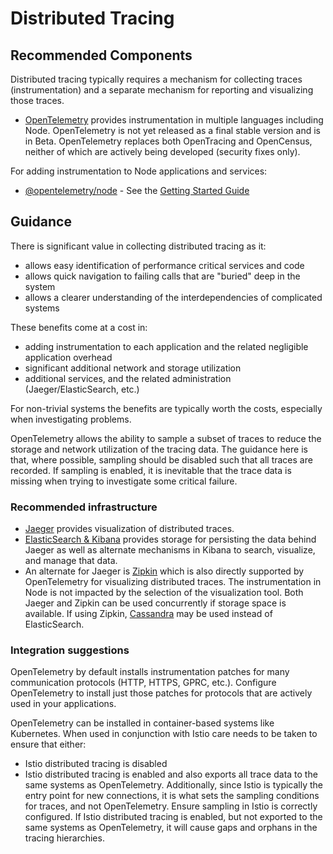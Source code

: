 # Distributed Tracing

## Recommended Components

Distributed tracing typically requires a mechanism for collecting traces (instrumentation)
and a separate mechanism for reporting and visualizing those traces.

* [OpenTelemetry](https://opentelemetry.io/) provides instrumentation in multiple languages
including Node. OpenTelemetry is not yet released as a final stable version and is in Beta.
OpenTelemetry replaces both OpenTracing and OpenCensus, neither of which are actively being
developed (security fixes only).

For adding instrumentation to Node applications and services:

* [@opentelemetry/node](https://www.npmjs.com/package/@opentelemetry/node) - See the
  [Getting Started Guide](https://github.com/open-telemetry/opentelemetry-js/blob/master/getting-started/README.md)

## Guidance

There is significant value in collecting distributed tracing as it:

- allows easy identification of performance critical services and code
- allows quick navigation to failing calls that are "buried" deep in the system
- allows a clearer understanding of the interdependencies of complicated systems

These benefits come at a cost in:

- adding instrumentation to each application and the related negligible application overhead
- significant additional network and storage utilization
- additional services, and the related administration (Jaeger/ElasticSearch, etc.)

For non-trivial systems the benefits are typically worth the costs, especially when investigating
problems.

OpenTelemetry allows the ability to sample a subset of traces to reduce the storage and network
utilization of the tracing data. The guidance here is that, where possible, sampling should be disabled
such that all traces are recorded. If sampling is enabled, it is inevitable that the trace data is
missing when trying to investigate some critical failure.

### Recommended infrastructure

* [Jaeger](https://www.jaegertracing.io/) provides visualization of distributed traces.
* [ElasticSearch & Kibana](https://www.elastic.co/elastic-stack) provides storage for persisting
the data behind Jaeger as well as alternate mechanisms in Kibana to search, visualize, and manage
that data.
* An alternate for Jaeger is [Zipkin](https://zipkin.io/) which is also directly supported by
OpenTelemetry for visualizing distributed traces. The instrumentation in Node is not impacted
by the selection of the visualization tool. Both Jaeger and Zipkin can be used concurrently if
storage space is available. If using Zipkin, [Cassandra](https://cassandra.apache.org/) may be used
instead of ElasticSearch.

### Integration suggestions

OpenTelemetry by default installs instrumentation patches for many communication protocols
(HTTP, HTTPS, GPRC, etc.). Configure OpenTelemetry to install just those patches for protocols that are
actively used in your applications.

OpenTelemetry can be installed in container-based systems like Kubernetes. When used in conjunction with
Istio care needs to be taken to ensure that either:

- Istio distributed tracing is disabled
- Istio distributed tracing is enabled and also exports all trace data to the same systems as OpenTelemetry.
  Additionally, since Istio is typically the entry point for new connections, it is what sets the
  sampling conditions for traces, and not OpenTelemetry. Ensure sampling in Istio is correctly configured.
  If Istio distributed tracing is enabled, but not exported to the same systems as OpenTelemetry, it
  will cause gaps and orphans in the tracing hierarchies.
